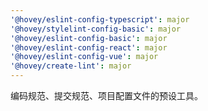 ```yaml
---
'@hovey/eslint-config-typescript': major
'@hovey/stylelint-config-basic': major
'@hovey/eslint-config-basic': major
'@hovey/eslint-config-react': major
'@hovey/eslint-config-vue': major
'@hovey/create-lint': major
---
```


编码规范、提交规范、项目配置文件的预设工具。
